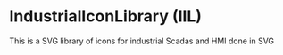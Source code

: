 # IndustrialIconLibrary (IIL)

This is a SVG library of icons for industrial Scadas and HMI done in SVG
